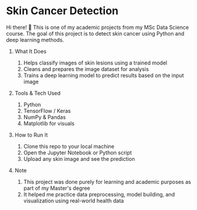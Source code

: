 # Skin Cancer Detection

Hi there! 👋 This is one of my academic projects from my MSc Data Science course. The goal of this project is to detect skin cancer using Python and deep learning methods.

1. What It Does  
   1. Helps classify images of skin lesions using a trained model  
   2. Cleans and prepares the image dataset for analysis  
   3. Trains a deep learning model to predict results based on the input image  

2. Tools & Tech Used  
   1. Python  
   2. TensorFlow / Keras  
   3. NumPy & Pandas  
   4. Matplotlib for visuals  

3. How to Run It  
   1. Clone this repo to your local machine  
   2. Open the Jupyter Notebook or Python script  
   3. Upload any skin image and see the prediction  

4. Note  
   1. This project was done purely for learning and academic purposes as part of my Master's degree  
   2. It helped me practice data preprocessing, model building, and visualization using real-world health data  
